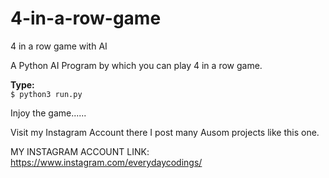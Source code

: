 # 4-in-a-row-game
4 in a row game with AI

A Python AI Program by which you can play 4 in a row game.

**Type:**<br>
```$ python3 run.py```

Injoy the game......

Visit my Instagram Account there I post many Ausom projects like this one.

MY INSTAGRAM ACCOUNT LINK: https://www.instagram.com/everydaycodings/
